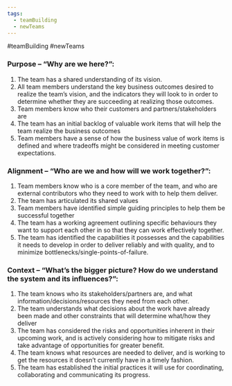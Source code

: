 ```yaml
---
tags:
  - teamBuilding
  - newTeams
---
```

#teamBuilding #newTeams


### **Purpose – “Why are we here?”:**

1.  The team has a shared understanding of its vision.
2.  All team members understand the key business outcomes desired to realize the team’s vision, and the indicators they will look to in order to determine whether they are succeeding at realizing those outcomes.
3.  Team members know who their customers and partners/stakeholders are
4.  The team has an initial backlog of valuable work items that will help the team realize the business outcomes
5.  Team members have a sense of how the business value of work items is defined and where tradeoffs might be considered in meeting customer expectations.

### **Alignment – “Who are we and how will we work together?”:**

1.  Team members know who is a core member of the team, and who are external contributors who they need to work with to help them deliver.
2.  The team has articulated its shared values
3.  Team members have identified simple guiding principles to help them be successful together
4.  The team has a working agreement outlining specific behaviours they want to support each other in so that they can work effectively together.
5.  The team has identified the capabilities it possesses and the capabilities it needs to develop in order to deliver reliably and with quality, and to minimize bottlenecks/single-points-of-failure.

### **Context – “What’s the bigger picture? How do we understand the system and its influences?”:**

1.  The team knows who its stakeholders/partners are, and what information/decisions/resources they need from each other.
2.  The team understands what decisions about the work have already been made and other constraints that will determine what/how they deliver
3.  The team has considered the risks and opportunities inherent in their upcoming work, and is actively considering how to mitigate risks and take advantage of opportunities for greater benefit.
4.  The team knows what resources are needed to deliver, and is working to get the resources it doesn’t currently have in a timely fashion.
5.  The team has established the initial practices it will use for coordinating, collaborating and communicating its progress.